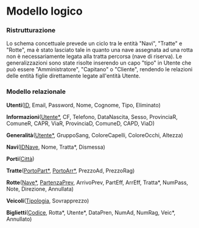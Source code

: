 # Modello logico

### Ristrutturazione

Lo schema concettuale prevede un ciclo tra le entità "Navi", "Tratte" e "Rotte", ma è stato lasciato tale in quanto una nave assegnata ad una rotta non è necessariamente legata alla tratta percorsa (nave di riserva). Le generalizzazioni sono state risolte inserendo un capo "tipo" in Utente che può essere "Amministratore", "Capitano" o "Cliente", rendendo le relazioni delle entità figlie direttamente legate all'entità Utente. 

### Modello relazionale

**Utenti**(<u>ID</u>, Email, Password, Nome, Cognome, Tipo, Eliminato)

**Informazioni**(<u>Utente*</u>, CF, Telefono, DataNascita, Sesso, ProvinciaR, ComuneR, CAPR, ViaR, ProvinciaD, ComuneD, CAPD, ViaD)

**Generalità**(<u>Utente*</u>, GruppoSang, ColoreCapelli, ColoreOcchi, Altezza)

**Navi**(<u>IDNave</u>, Nome, Tratta*, Dismessa)

**Porti**(<u>Città</u>)

**Tratte**(<u>PortoPart*</u>, <u>PortoArr*</u>, PrezzoAd, PrezzoRag)

**Rotte**(<u>Nave*</u>, <u>PartenzaPrev</u>, ArrivoPrev, PartEff, ArrEff, Tratta*, NumPass, Note, Direzione, Annullata)

**Veicoli**(<u>Tipologia</u>, Sovrapprezzo)

**Biglietti**(<u>Codice</u>, Rotta*, Utente*, DataPren, NumAd, NumRag, Veic*, Annullato)




